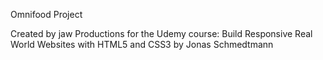 Omnifood Project

Created by jaw Productions for the Udemy course: Build Responsive Real World Websites with HTML5 and CSS3 by Jonas Schmedtmann


